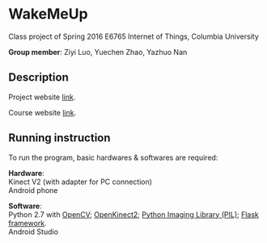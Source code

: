 # WakeMeUp
Class project of Spring 2016 E6765 Internet of Things, Columbia University

__Group member__: Ziyi Luo, Yuechen Zhao, Yazhuo Nan

Description
-----------
Project website [link](http://iotcolumbia2016tue4.weebly.com/).

Course website [link](http://iotcolumbia.weebly.com/).

Running instruction
-----------
To run the program, basic hardwares & softwares are required:


__Hardware__: <br /> 
Kinect V2 (with adapter for PC connection) <br /> 
Android phone

__Software__: <br /> 
Python 2.7 with [OpenCV](http://opencv.org/); [OpenKinect2](https://github.com/OpenKinect/libfreenect2); [Python Imaging Library (PIL)](http://www.pythonware.com/products/pil/); [Flask framework](http://flask.pocoo.org/). <br /> 
Android Studio <br />